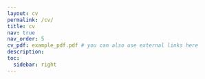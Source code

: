```yaml
---
layout: cv
permalink: /cv/
title: cv
nav: true
nav_order: 5
cv_pdf: example_pdf.pdf # you can also use external links here
description:
toc:
  sidebar: right
---
```

